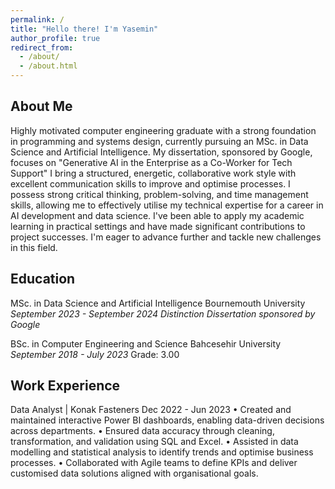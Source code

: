 ```yaml
---
permalink: /
title: "Hello there! I'm Yasemin"
author_profile: true
redirect_from: 
  - /about/
  - /about.html
---
```


About Me
------
Highly motivated computer engineering graduate with a strong foundation in programming and systems design, currently pursuing an MSc. in Data Science and Artificial Intelligence. My dissertation, sponsored by Google, focuses on "Generative AI in the Enterprise as a Co-Worker for Tech Support" I bring a structured, energetic, collaborative work style with excellent communication skills to improve and optimise processes. I possess strong critical thinking, problem-solving, and time management skills, allowing me to effectively utilise my technical expertise for a career in AI development and data science. I've been able to apply my academic learning in practical settings and have made significant contributions to project successes. I'm eager to advance further and tackle new challenges in this field.

Education
------
MSc. in Data Science and Artificial Intelligence
Bournemouth University
_September 2023 - September 2024_
_Distinction_
_Dissertation sponsored by Google_

BSc. in Computer Engineering and Science
Bahcesehir University
_September 2018 - July 2023_
Grade: 3.00

Work Experience
------
Data Analyst | Konak Fasteners                                               Dec 2022 - Jun 2023
• Created and maintained interactive Power BI dashboards, enabling data-driven decisions across departments.
• Ensured data accuracy through cleaning, transformation, and validation using SQL and Excel.
• Assisted in data modelling and statistical analysis to identify trends and optimise business processes.
• Collaborated with Agile teams to define KPIs and deliver customised data solutions aligned with organisational goals.
